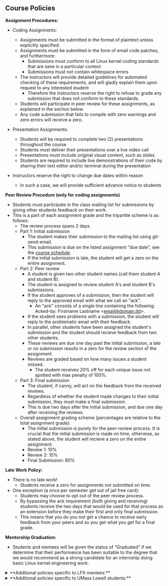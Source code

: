 ## Course Policies

**Assignment Procedures:**

* Coding Assignments:
  * Assignments must be submitted in the format of plaintext unless explicitly specified.
  * Assignments must be submitted in the form of email code patches, and furthermore:
    * Submissions must conform to all Linux kernel coding standards that are sane in a particular context.
    * Submissions must not contain whitespace errors
  * The instructors will provide detailed guidelines for automated checking of these requirements, and will gladly explain them upon request to any interested student
    * Therefore the instructors reserve the right to refuse to grade any submission that does not conform to these standards.
  * Students will participate in peer review for these assignments, as explained in the section below.
  * Any code submission that fails to compile with zero warnings and zero errors will receive a zero.

* Presentation Assignments:
  * Students will be required to complete two (2) presentations throughout the course
  * Students must deliver their presentations over a live video call
  * Presentations must include original visual content, such as slides
  * Students are required to include live demonstrations of their code by sharing their text editor and/or terminal during the presentation

* Instructors reserve the right to change due dates within reason
  * In such a case, we will provide sufficient advance notice to students

**Peer Review Procedure (only for coding assignments)**

* Students must participate in the class mailing list for submissions by giving other students feedback on their work.
* This is a part of each assignment grade and the tripartite scheme is as follows:
  * The review process spans 2 days.
  * Part 1: Initial submission
    * The student makes their submission to the mailing list using git-send-email.
    * This submission is due on the listed assignment "due date", see the [course schedule](../index).
    * If the initial submission is late, the student will get a zero on the entire assignment.
  * Part 2: Peer review
    * A student is given two other student names (call them student A and student B).
    * The student is assigned to review student A's and student B's submissions.
    * If the student approves of a submission, then the student will reply to the approved email with what we call an "ack".
      * An "ack" consists of a single line containing the following: Acked-by: Firstname Lastname <email@domain.tld\>.
    * If the student sees problems with a submission, the student will reply to the problematic email with their feedback.
    * In parallel, other students have been assigned the student's submission and the student should recieve feedback from two other students.
    * These reviews are due one day past the initial submission, a late or no submission results in a zero for the review section of the assignment.
    * Reviews are graded based on how many issues a student missed.
      * The student receives 20% off for each unique issue not spotted with max penalty of 100%.
  * Part 3: Final submission
    * The student, if canny, will act on the feedback from the received reviews.
    * Regardless of whether the student made changes to their initial submission, they must make a final submission.
    * This is due two days after the initial submission, and due one day after receiving the reviews.
  * Overall assignment grading scheme (percentages are relative to the total assignment grade):
    * The initial submission is purely for the peer-review process. It is crucial that the initial submission is made on time, otherwise, as stated above, the student will recieve a zero on the entire assignment.
    * Review 1: 10%
    * Review 2: 10%
    * Final Submission: 80%

**Late Work Policy:**

* There is no late work!
  * Students receive a zero for assignments not submitted on time.
* One exception (a once per semester get out of jail free card):
  * Students may choose to opt out of the peer review process.
  * By bypassing the ack requirement (both giving and receiving) students receive the two days that would be used for that process as an extension before they make their first and only final submission.
  * This means that you do you not get a chance to receive early feedback from your peers and so you get what you get for a final grade.

**Mentorship Graduation:**

* Students and mentees will be given the status of “Graduated” if we determine that their performance has been suitable to the degree that we would recommend as a strong candidate for an internship doing basic Linux kernel engineering work.

<details>
<summary>
**Additional policies specific to LFX mentees:**
</summary>

* Removal from the course
  * In the case that a student fails to complete a task by a deadline with no prior notice, an instructor will reach out to you via email and/or direct message. If the student fails to respond to this message within seven (7) days of it’s receipt, the instructors reserve the right to remove the student from the program.
  * Attendance is not required (because of timezones) but students should watch the recorded videos of class sessions
</details>

<details>
<summary>
**Additional policies specific to UMass Lowell students:**
</summary>

* Automatic Course Failure (Grade of F)
  * In the case that a student fails to complete a task by a deadline with no prior notice, an instructor will reach out to you via email and/or direct message. If the student fails to respond to this message within seven (7) days of it’s receipt, the instructors reserve the right to give the student a failing grade (F) for the course.
  * Attendance is... required.

**UMass Lowell Grading Policy:**

Student grades will be weighted according to the following scheme:

| Category | Percentage |
|--|--|
| Assignments | 40% |
| Presentation 1 | 25% |
| Presentation 2 | 30% |
| Participation | 5% |


Students will be given a letter grade according to the following this scheme:

|Letter grade|Percentage range|
|--|--|
|A                             	|90 ~ 100|
|A-|                           	85 ~ 89.99|
|B+|                          	80 ~ 84.99|
|B                             	|75 ~ 79.99|
|B-|                           	70 ~ 74.99|
|C+|                          	65 ~ 69.99|
|C                             	|60 ~ 64.99|
|C-|                           	55 ~ 59.99|
|D+|                          	50 ~ 54.99|
|D                             	|40 ~ 49.99|
|F                              |below 40|

######A (4.0), A- (3.7), B+ (3.3), B (3.0), B- (2.7), C+ (2.3), C (2.0), C- (1.7), D+ (1.3), D (1.0), F (0.0)
</details>
